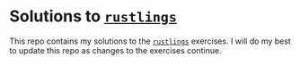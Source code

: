 # Solutions to [`rustlings`](https://github.com/rust-lang/rustlings)

This repo contains my solutions to the [`rustlings`](https://github.com/rust-lang/rustlings) exercises. I will do my best to update this repo as changes to the exercises continue.
